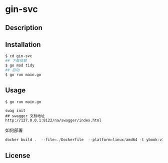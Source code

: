 # gin-svc


## Description


## Installation

```bash
$ cd gin-svc
## 下载依赖
$ go mod tidy
## 启动
$ go run main.go
```


## Usage

```bash
$ go run main.go
```

```shell
swag init
## swagger 文档地址
http://127.0.0.1:8122/na/swagger/index.html
```


如何部署
```go
docker build .  --file=./Dockerfile  --platform=linux/amd64 -t ybook:v1.0.1
```

## License

